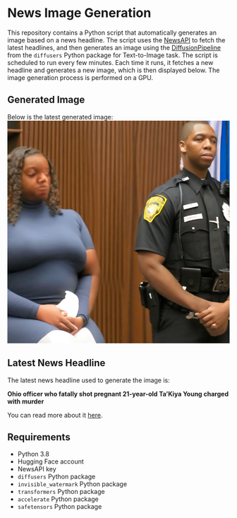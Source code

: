 # News Image Generation
This repository contains a Python script that automatically generates an image based on a news headline. The script uses the [NewsAPI](https://newsapi.org/) to fetch the latest headlines, and then generates an image using the [DiffusionPipeline](https://github.com/huggingface/diffusers) from the `diffusers` Python package for Text-to-Image task.
The script is scheduled to run every few minutes. Each time it runs, it fetches a new headline and generates a new image, which is then displayed below. The image generation process is performed on a GPU.

## Generated Image
Below is the latest generated image:
![Generated Image](image.png)

## Latest News Headline
The latest news headline used to generate the image is:

**Ohio officer who fatally shot pregnant 21-year-old Ta’Kiya Young charged with murder**

You can read more about it [here](https://news.google.com/rss/articles/CBMijwFBVV95cUxQdWhsaElESWVUc1dmUjdCR0dicXFTb0xsaDkteDN1TEVFMjFVb0d1VDJSbFNzSFAteXJPTUxNMjhxNk94RGpRMlQ4a25SQnNlbHg3NlY5NFJkZXgxVXdpZHBHMlFWREhIOXQ2Qk5rNEhPWnI4Q0FrYVVQQjBkSW9nMDNhYk0xUW85TG9FLTYzMA?oc=5).

## Requirements
- Python 3.8
- Hugging Face account
- NewsAPI key
- `diffusers` Python package
- `invisible_watermark` Python package
- `transformers` Python package
- `accelerate` Python package
- `safetensors` Python package
